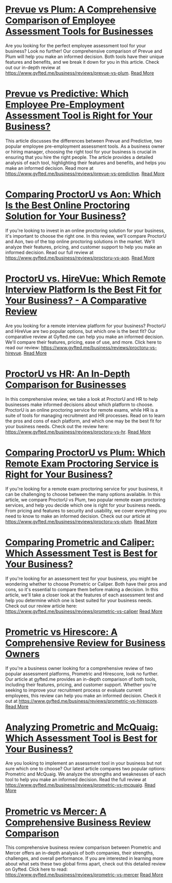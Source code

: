 # [Prevue vs Plum: A Comprehensive Comparison of Employee Assessment Tools for Businesses](https://www.gyfted.me/business/reviews/prevue-vs-plum)

Are you looking for the perfect employee assessment tool for your business? Look no further! Our comprehensive comparison of Prevue and Plum will help you make an informed decision. Both tools have their unique features and benefits, and we break it down for you in this article. Check out our in-depth review at https://www.gyfted.me/business/reviews/prevue-vs-plum. [Read More](https://www.gyfted.me/business/reviews/prevue-vs-plum)

# [Prevue vs Predictive: Which Employee Pre-Employment Assessment Tool is Right for Your Business?](https://www.gyfted.me/business/reviews/prevue-vs-predictive)

This article discusses the differences between Prevue and Predictive, two popular employee pre-employment assessment tools. As a business owner or hiring manager, choosing the right tool for your business is crucial in ensuring that you hire the right people. The article provides a detailed analysis of each tool, highlighting their features and benefits, and helps you make an informed decision. Read more at https://www.gyfted.me/business/reviews/prevue-vs-predictive. [Read More](https://www.gyfted.me/business/reviews/prevue-vs-predictive)

# [Comparing ProctorU vs Aon: Which Is the Best Online Proctoring Solution for Your Business?](https://www.gyfted.me/business/reviews/proctoru-vs-aon)

If you're looking to invest in an online proctoring solution for your business, it's important to choose the right one. In this review, we'll compare ProctorU and Aon, two of the top online proctoring solutions in the market. We'll analyze their features, pricing, and customer support to help you make an informed decision. Read our full review at https://www.gyfted.me/business/reviews/proctoru-vs-aon. [Read More](https://www.gyfted.me/business/reviews/proctoru-vs-aon)

# [ProctorU vs. HireVue: Which Remote Interview Platform Is the Best Fit for Your Business? - A Comparative Review](https://www.gyfted.me/business/reviews/proctoru-vs-hirevue)

Are you looking for a remote interview platform for your business? ProctorU and HireVue are two popular options, but which one is the best fit? Our comparative review at Gyfted.me can help you make an informed decision. We'll compare their features, pricing, ease of use, and more. Click here to read our review: https://www.gyfted.me/business/reviews/proctoru-vs-hirevue. [Read More](https://www.gyfted.me/business/reviews/proctoru-vs-hirevue)

# [ProctorU vs HR: An In-Depth Comparison for Businesses](https://www.gyfted.me/business/reviews/proctoru-vs-hr)

In this comprehensive review, we take a look at ProctorU and HR to help businesses make informed decisions about which platform to choose. ProctorU is an online proctoring service for remote exams, while HR is a suite of tools for managing recruitment and HR processes. Read on to learn the pros and cons of each platform, and which one may be the best fit for your business needs. Check out the review here: https://www.gyfted.me/business/reviews/proctoru-vs-hr. [Read More](https://www.gyfted.me/business/reviews/proctoru-vs-hr)

# [Comparing ProctorU vs Plum: Which Remote Exam Proctoring Service is Right for Your Business?](https://www.gyfted.me/business/reviews/proctoru-vs-plum)

If you're looking for a remote exam proctoring service for your business, it can be challenging to choose between the many options available. In this article, we compare ProctorU vs Plum, two popular remote exam proctoring services, and help you decide which one is right for your business needs. From pricing and features to security and usability, we cover everything you need to know to make an informed decision. Check out our article at https://www.gyfted.me/business/reviews/proctoru-vs-plum. [Read More](https://www.gyfted.me/business/reviews/proctoru-vs-plum)

# [Comparing Prometric and Caliper: Which Assessment Test is Best for Your Business?](https://www.gyfted.me/business/reviews/prometric-vs-caliper)

If you're looking for an assessment test for your business, you might be wondering whether to choose Prometric or Caliper. Both have their pros and cons, so it's essential to compare them before making a decision. In this article, we'll take a closer look at the features of each assessment test and help you determine which one is best suited for your business needs. Check out our review article here: https://www.gyfted.me/business/reviews/prometric-vs-caliper [Read More](https://www.gyfted.me/business/reviews/prometric-vs-caliper)

# [Prometric vs Hirescore: A Comprehensive Review for Business Owners](https://www.gyfted.me/business/reviews/prometric-vs-hirescore)

If you're a business owner looking for a comprehensive review of two popular assessment platforms, Prometric and Hirescore, look no further. Our article at gyfted.me provides an in-depth comparison of both tools, including their features, pricing, and customer support. Whether you're seeking to improve your recruitment process or evaluate current employees, this review can help you make an informed decision. Check it out at https://www.gyfted.me/business/reviews/prometric-vs-hirescore. [Read More](https://www.gyfted.me/business/reviews/prometric-vs-hirescore)

# [Analyzing Prometric and McQuaig: Which Assessment Tool is Best for Your Business?](https://www.gyfted.me/business/reviews/prometric-vs-mcquaig)

Are you looking to implement an assessment tool in your business but not sure which one to choose? Our latest article compares two popular options: Prometric and McQuaig. We analyze the strengths and weaknesses of each tool to help you make an informed decision. Read the full review at https://www.gyfted.me/business/reviews/prometric-vs-mcquaig. [Read More](https://www.gyfted.me/business/reviews/prometric-vs-mcquaig)

# [Prometric vs Mercer: A Comprehensive Business Review Comparison](https://www.gyfted.me/business/reviews/prometric-vs-mercer)

This comprehensive business review comparison between Prometric and Mercer offers an in-depth analysis of both companies, their strengths, challenges, and overall performance. If you are interested in learning more about what sets these two global firms apart, check out this detailed review on Gyfted. Click here to read: https://www.gyfted.me/business/reviews/prometric-vs-mercer [Read More](https://www.gyfted.me/business/reviews/prometric-vs-mercer)

